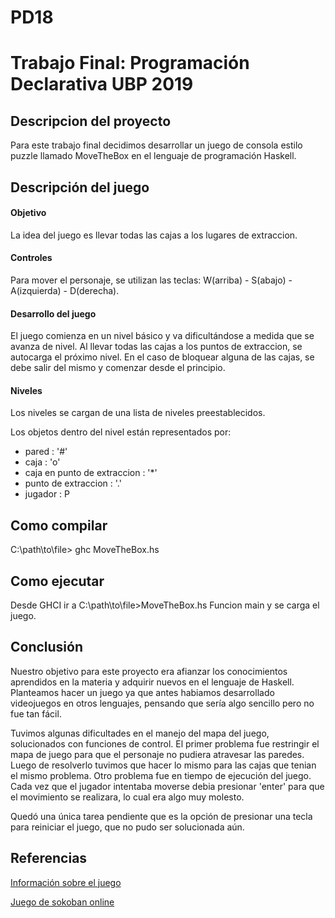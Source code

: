 # PD18
# Trabajo Final: Programación Declarativa UBP 2019

## Descripcion del proyecto
Para este trabajo final decidimos desarrollar un juego de consola estilo puzzle llamado MoveTheBox en el lenguaje de programación Haskell. 

## Descripción del juego

#### Objetivo
La idea del juego es llevar todas las cajas a los lugares de extraccion.

#### Controles
Para mover el personaje, se utilizan las teclas: W(arriba) - S(abajo) - A(izquierda) - D(derecha).

#### Desarrollo del juego
El juego comienza en un nivel básico y va dificultándose a medida que se avanza de nivel. Al llevar todas las cajas a los puntos de extraccion, se autocarga el próximo nivel. En el caso de bloquear alguna de las cajas, se debe salir del mismo y comenzar desde el principio.

#### Niveles
Los niveles se cargan de una lista de niveles preestablecidos.

Los objetos dentro del nivel están representados por:
- pared : '#'
- caja  : 'o'
- caja en punto de extraccion : '*'
- punto de extraccion : '.'
- jugador : P

## Como compilar

C:\path\to\file> ghc MoveTheBox.hs 
  
## Como ejecutar

Desde GHCI ir a C:\path\to\file>MoveTheBox.hs
Funcion main y se carga el juego.

## Conclusión

Nuestro objetivo para este proyecto era afianzar los conocimientos aprendidos en la materia y adquirir nuevos en el lenguaje de Haskell. Planteamos hacer un juego ya que antes habiamos desarrollado videojuegos en otros lenguajes, pensando que sería algo sencillo pero no fue tan fácil. 

Tuvimos algunas dificultades en el manejo del mapa del juego, solucionados con funciones de control. El primer problema fue restringir el mapa de juego para que el personaje no pudiera atravesar las paredes. Luego de resolverlo tuvimos que hacer lo mismo para las cajas que tenian el mismo problema.
Otro problema fue en tiempo de ejecución del juego. Cada vez que el jugador intentaba moverse debia presionar 'enter' para que el movimiento se realizara, lo cual era algo muy molesto.

Quedó una única tarea pendiente que es la opción de presionar una tecla para reiniciar el juego, que no pudo ser solucionada aún. 

## Referencias

[Información sobre el juego](https://en.wikipedia.org/wiki/Sokoban)

[Juego de sokoban online](http://www.game-sokoban.com)
